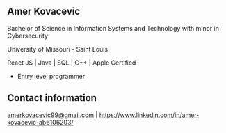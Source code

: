 Amer Kovacevic
-------------------
Bachelor of Science in Information Systems and Technology with minor in Cybersecurity

University of Missouri - Saint Louis

React JS | Java | SQL | C++ | Apple Certified

- Entry level programmer

Contact information
-------------------
amerkovacevic99@gmail.com | https://www.linkedin.com/in/amer-kovacevic-ab6106203/
